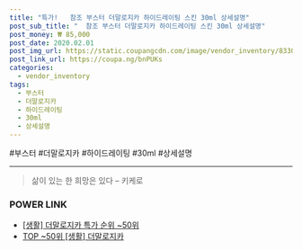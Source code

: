 ```yaml
--- 
title: "특가!   참조 부스터 더말로지카 하이드레이팅 스킨 30ml 상세설명" 
post_sub_title: "  참조 부스터 더말로지카 하이드레이팅 스킨 30ml 상세설명" 
post_money: ₩ 85,000 
post_date: 2020.02.01 
post_img_url: https://static.coupangcdn.com/image/vendor_inventory/8330/5ef23cedf08b5ebd94a8194b879db0a92a11886f5acc2ec33ac91f2bae03.jpg 
post_link_url: https://coupa.ng/bnPUKs 
categories: 
  - vendor_inventory 
tags: 
  - 부스터 
  - 더말로지카 
  - 하이드레이팅 
  - 30ml 
  - 상세설명 
--- 
```

  #부스터 #더말로지카 #하이드레이팅 #30ml #상세설명 
<hr> 

> 삶이 있는 한 희망은 있다  – 키케로 


### POWER LINK

* <a href="https://blog.naver.com/sakai111/221792674273" target="_blank"> [생활] 더말로지카 특가 순위 ~50위</a>
* <a href="https://blog.naver.com/an0733/221792674262" target="_blank"> TOP ~50위 [생활] 더말로지카</a>
